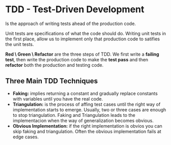 # TDD - Test-Driven Development
Is the approach of writing tests ahead of the production code.

Unit tests are specifications of what the code should do. Writing unit tests in the first place, allow us to implement only that production code to satifies the unit tests.

**Red \ Green \ Refactor** are the three steps of TDD. We first write a **failing test**, then write the production code to make the **test pass** and then **refactor** both the production and testing code.

## Three Main TDD Techniques
- **Faking:** implies returning a constant and gradually replace constants with variables until you have the real code.
- **Triangulation:** is the process of affing test cases until the right way of implementation starts to emerge. Usually, two or three cases are enough to stop triangulation. Faking and Triangulation leads to the implementacion when the way of generalization becomes obvious.
- **Obvious Implementation:** if the right implementation is obvios you can skip faking and triangulation. Often the obvious implementation fails at edge cases.
